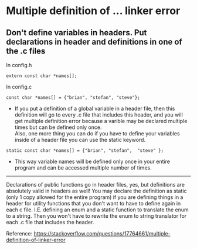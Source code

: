 # Multiple definition of ... linker error

## Don't define variables in headers. Put declarations in header and definitions in one of the .c files

In config.h
```
extern const char *names[];
```
In config.c
```
const char *names[] = {"brian", "stefan", "steve"};
```

* If you put a definition of a global variable in a header file, then this definition will go to every .c file that includes this header, and you will get multiple definition error because a varible may be declared multiple times but can be defined only once.  
Also, one more thing you can do if you have to define your variables inside of a header file you can use the static keyword.
```
static const char *names[] = {"brian", "stefan",  "steve" };
```
* This way variable names will be defined only once in your entire program and can be accessed multiple number of times.  

****
Declarations of public functions go in header files, yes, but definitions are absolutely valid in headers as well! You may declare the definition as static (only 1 copy allowed for the entire program) if you are defining things in a header for utility functions that you don't want to have to define again in each c file. I.E. defining an enum and a static function to translate the enum to a string. Then you won't have to rewrite the enum to string translator for each .c file that includes the header.


Reference: https://stackoverflow.com/questions/17764661/multiple-definition-of-linker-error

